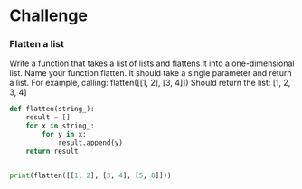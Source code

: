 # Challenge
### Flatten a list

Write a function that takes a list of lists and flattens it into a one-dimensional list.
Name your function flatten. It should take a single parameter and return a list.
For example, calling:
flatten([[1, 2], [3, 4]])
Should return the list:
[1, 2, 3, 4]

```py
def flatten(string_):
	result = []
	for x in string_:
		for y in x:
			result.append(y)
	return result


print(flatten([[1, 2], [3, 4], [5, 8]]))
```
